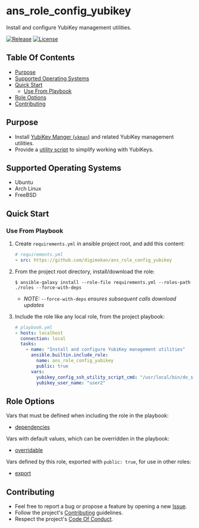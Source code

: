 # ans_role_config_yubikey

Install and configure YubiKey management utilities.

[![Release](https://img.shields.io/github/release/digimokan/ans_role_config_yubikey.svg?label=release)](https://github.com/digimokan/ans_role_config_yubikey/releases/latest "Latest Release Notes")
[![License](https://img.shields.io/badge/license-MIT-blue.svg?label=license)](LICENSE.md "Project License")

## Table Of Contents

* [Purpose](#purpose)
* [Supported Operating Systems](#supported-operating-systems)
* [Quick Start](#quick-start)
    * [Use From Playbook](#use-from-playbook)
* [Role Options](#role-options)
* [Contributing](#contributing)

## Purpose

* Install [YubiKey Manger (`ykman`)](https://developers.yubico.com/yubikey-manager/)
  and related YubiKey management utilities.
* Provide a [utility script](../templates/do_yubikey_sh.j2) to simplify working
  with YubiKeys.

## Supported Operating Systems

* Ubuntu
* Arch Linux
* FreeBSD

## Quick Start

### Use From Playbook

1. Create `requirements.yml` in ansible project root, and add this content:

   ```yaml
   # requirements.yml
   - src: https://github.com/digimokan/ans_role_config_yubikey
   ```

2. From the project root directory, install/download the role:

   ```shell
   $ ansible-galaxy install --role-file requirements.yml --roles-path ./roles --force-with-deps
   ```

   * _NOTE:_ `--force-with-deps` _ensures subsequent calls download updates_

3. Include the role like any local role, from the project playbook:

   ```yaml
   # playbook.yml
   - hosts: localhost
     connection: local
     tasks:
       - name: "Install and configure YubiKey management utilities"
         ansible.builtin.include_role:
           name: ans_role_config_yubikey
           public: true
         vars:
           yubikey_config_ssh_utility_script_cmd: "/usr/local/bin/do_ssh_client.sh"
           yubikey_user_name: "user2"
   ```

## Role Options

Vars that must be defined when including the role in the playbook:

  * [dependencies](../defaults/main/dependencies/user.yml)

Vars with default values, which can be overridden in the playbook:

  * [overridable](../defaults/main/overridable)

Vars defined by this role, exported with `public: true`, for use in other roles:

  * [export](../defaults/main/export/commands.yml)

## Contributing

* Feel free to report a bug or propose a feature by opening a new
  [Issue](https://github.com/digimokan/ans_role_config_yubikey/issues).
* Follow the project's [Contributing](CONTRIBUTING.md) guidelines.
* Respect the project's [Code Of Conduct](CODE_OF_CONDUCT.md).


